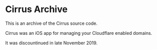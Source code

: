 # Cirrus Archive

This is an archive of the Cirrus source code.

Cirrus was an iOS app for managing your Cloudflare enabled domains.

It was discountinued in late November 2019.
